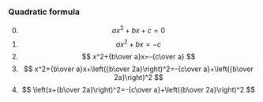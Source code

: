 ### Quadratic formula
0. $$ ax^2+bx+c=0 $$
1. $$ ax^2+bx=-c $$
2. $$ x^2+{b\over a}x=-{c\over a} $$
3. $$ x^2+{b\over a}x+\left({b\over 2a}\right)^2=-{c\over a}+\left({b\over 2a}\right)^2 $$
4. $$ \left(x+{b\over 2a}\right)^2=-{c\over a}+\left({b\over 2a}\right)^2 $$